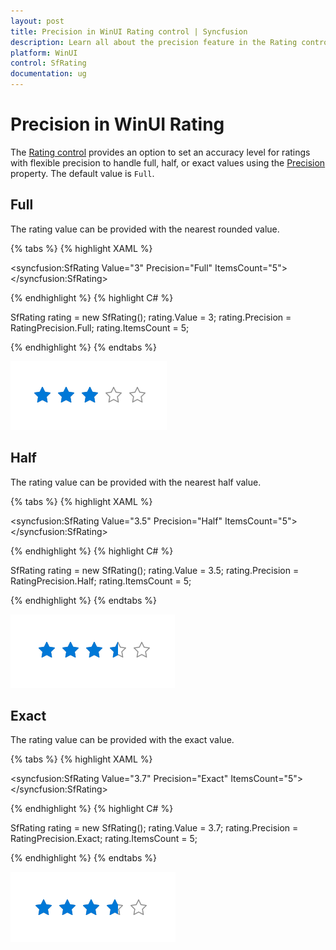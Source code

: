 ```yaml
---
layout: post
title: Precision in WinUI Rating control | Syncfusion
description: Learn all about the precision feature in the Rating control to set the accuracy level such as full, half, and exact here.
platform: WinUI
control: SfRating
documentation: ug
---
```


# Precision in WinUI Rating

The [Rating control](https://www.syncfusion.com/winui-controls/rating) provides an option to set an accuracy level for ratings with flexible precision to handle full, half, or exact values using the [Precision](https://help.syncfusion.com/cr/winui/Syncfusion.UI.Xaml.Editors.SfRating.html#Syncfusion_UI_Xaml_Editors_SfRating_Precision) property. The default value is `Full`.

## Full

The rating value can be provided with the nearest rounded value.

{% tabs %}
{% highlight XAML %}

<syncfusion:SfRating Value="3" 
     Precision="Full" ItemsCount="5">
</syncfusion:SfRating>

{% endhighlight %}
{% highlight C# %}

SfRating rating = new SfRating();
rating.Value = 3;
rating.Precision = RatingPrecision.Full;
rating.ItemsCount = 5;

{% endhighlight %}
{% endtabs %}

![WinUI Rating control with full precision](Rating_images/winui_rating_precision_full.png)

## Half

The rating value can be provided with the nearest half value.

{% tabs %}
{% highlight XAML %}

<syncfusion:SfRating Value="3.5"
     Precision="Half" ItemsCount="5">
</syncfusion:SfRating>

{% endhighlight %}
{% highlight C# %}

SfRating rating = new SfRating();
rating.Value = 3.5;
rating.Precision = RatingPrecision.Half;
rating.ItemsCount = 5;

{% endhighlight %}
{% endtabs %}

![WinUI Rating control with half precision](Rating_images/winui_rating_precision_half.png)

## Exact

The rating value can be provided with the exact value.

{% tabs %}
{% highlight XAML %}

<syncfusion:SfRating Value="3.7"
     Precision="Exact" ItemsCount="5">
</syncfusion:SfRating>

{% endhighlight %}
{% highlight C# %}

SfRating rating = new SfRating();
rating.Value = 3.7;
rating.Precision = RatingPrecision.Exact;
rating.ItemsCount = 5;

{% endhighlight %}
{% endtabs %}

![WinUI Rating control with exact precision](Rating_images/winui_rating_precision_exact.png)

